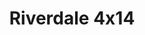 ---
layout: episodios
title: "Riverdale 4x14"
url_serie_padre: 'riverdale/temporada-4'
category: 'series'
capitulo: 'yes'
anio: '2019'
prev: 'capitulo-13'
proximo: 'capitulo-15'
sandbox: allow-same-origin allow-forms
idioma: 'Subtitulado'
reproductor: 'onlystream'
calidad: 'Full HD'
subtitulo: 'si'
archivo: 'riverdale4x05.vtt'
reproductores_fembed: ["https://feurl.com/v/pg83jbm040x-85q","Subtitulado","https://www.seriemega.site/v/wpglqhn-72g2pp0","Subtitulado","https://api.cuevana3.io/stream/index.php?file=ek5lbm9xYWNrS0xYMTZLa2xNbkdvY3ZTb3BtZng4TGp6ZFpobGFMUGtOelcwcUZmbWRIVzRkakVuS0JnbEplcG1KUnNZSlRTMGViVTBxZGdsdEhPb3JyS2kyS3B6N3EwbXNwNllLRFNsWmJheEorYmw5R2wyTmZIbUd4a2w1bWxuWmRvWTJlWm9PUFQxcWVScDl2UjJLSFdtS1NjeHc9PQ","Subtitulado","https://feurl.com/v/ryx7wiempe7q6n7","Subtitulado","https://feurl.com/v/5dj01udwnmkrjd0","Subtitulado","https://feurl.com/v/my3d6a584g41k35","Subtitulado","https://player.premiumstream.live/player.php?id=MTM0NQ&sub=https://sub.cuevana2.io/vtt-sub/sub7/Riverdale.4x14.vtt","Subtitulado","https://gdriveplayer.co/embed2.php?link=wI%252Bx6%252Bor81ytSTJ7iNSKxw5ZmiZHfH8wn7TjT3Q30wd51kqNM3Om4aN2m%252BwiZmL6ZgXfr8ISz0VlDr7MqeP62EWxoybk6OGIRuG3nkOJ8U1zpS6lB95iwCoNDuKfQXvuIA1zXtu5l4YRzD60qBHsEj1hTb2a5LdzHtH7sqHFhAtpzbNhVO9KZnz755hWr%252FL4pNNPys%252Fi10aCt19zK1mh%252BC","Subtitulado","https://player.openloadpremium.com/player.php?id=MTIzMA","Subtitulado"]
tags:
- Drama
---